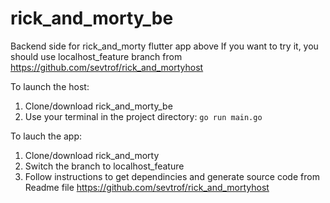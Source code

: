 # rick_and_morty_be

Backend side for rick_and_morty flutter app above
If you want to try it, you should use localhost_feature branch from https://github.com/sevtrof/rick_and_mortyhost

To launch the host:
1. Clone/download rick_and_morty_be
2. Use your terminal in the project directory: 
```go run main.go```


To lauch the app:
1. Clone/download rick_and_morty
2. Switch the branch to localhost_feature
3. Follow instructions to get dependincies and generate source code from Readme file
 https://github.com/sevtrof/rick_and_mortyhost 

